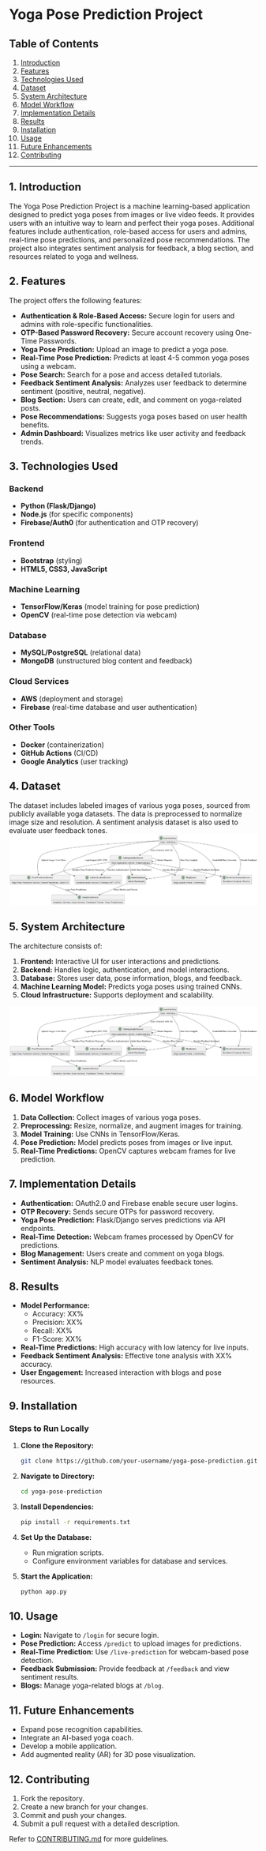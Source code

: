 # Yoga Pose Prediction Project

## Table of Contents
1. [Introduction](#introduction)
2. [Features](#features)
3. [Technologies Used](#technologies-used)
4. [Dataset](#dataset)
5. [System Architecture](#system-architecture)
6. [Model Workflow](#model-workflow)
7. [Implementation Details](#implementation-details)
8. [Results](#results)
9. [Installation](#installation)
10. [Usage](#usage)
11. [Future Enhancements](#future-enhancements)
12. [Contributing](#contributing)

---

## 1. Introduction
The Yoga Pose Prediction Project is a machine learning-based application designed to predict yoga poses from images or live video feeds. It provides users with an intuitive way to learn and perfect their yoga poses. Additional features include authentication, role-based access for users and admins, real-time pose predictions, and personalized pose recommendations. The project also integrates sentiment analysis for feedback, a blog section, and resources related to yoga and wellness.

## 2. Features
The project offers the following features:

- **Authentication & Role-Based Access:** Secure login for users and admins with role-specific functionalities.
- **OTP-Based Password Recovery:** Secure account recovery using One-Time Passwords.
- **Yoga Pose Prediction:** Upload an image to predict a yoga pose.
- **Real-Time Pose Prediction:** Predicts at least 4-5 common yoga poses using a webcam.
- **Pose Search:** Search for a pose and access detailed tutorials.
- **Feedback Sentiment Analysis:** Analyzes user feedback to determine sentiment (positive, neutral, negative).
- **Blog Section:** Users can create, edit, and comment on yoga-related posts.
- **Pose Recommendations:** Suggests yoga poses based on user health benefits.
- **Admin Dashboard:** Visualizes metrics like user activity and feedback trends.

## 3. Technologies Used
### Backend
- **Python (Flask/Django)**
- **Node.js** (for specific components)
- **Firebase/Auth0** (for authentication and OTP recovery)

### Frontend
- **Bootstrap** (styling)
- **HTML5, CSS3, JavaScript**

### Machine Learning
- **TensorFlow/Keras** (model training for pose prediction)
- **OpenCV** (real-time pose detection via webcam)

### Database
- **MySQL/PostgreSQL** (relational data)
- **MongoDB** (unstructured blog content and feedback)

### Cloud Services
- **AWS** (deployment and storage)
- **Firebase** (real-time database and user authentication)

### Other Tools
- **Docker** (containerization)
- **GitHub Actions** (CI/CD)
- **Google Analytics** (user tracking)

## 4. Dataset
The dataset includes labeled images of various yoga poses, sourced from publicly available yoga datasets. The data is preprocessed to normalize image size and resolution. A sentiment analysis dataset is also used to evaluate user feedback tones.
![Database Architecture Diagram](./media/arc.jpg)

## 5. System Architecture
The architecture consists of:

1. **Frontend:** Interactive UI for user interactions and predictions.
2. **Backend:** Handles logic, authentication, and model interactions.
3. **Database:** Stores user data, pose information, blogs, and feedback.
4. **Machine Learning Model:** Predicts yoga poses using trained CNNs.
5. **Cloud Infrastructure:** Supports deployment and scalability.

![System Architecture Diagram](./media/arc.jpg)


## 6. Model Workflow
1. **Data Collection:** Collect images of various yoga poses.
2. **Preprocessing:** Resize, normalize, and augment images for training.
3. **Model Training:** Use CNNs in TensorFlow/Keras.
4. **Pose Prediction:** Model predicts poses from images or live input.
5. **Real-Time Predictions:** OpenCV captures webcam frames for live prediction.

## 7. Implementation Details
- **Authentication:** OAuth2.0 and Firebase enable secure user logins.
- **OTP Recovery:** Sends secure OTPs for password recovery.
- **Yoga Pose Prediction:** Flask/Django serves predictions via API endpoints.
- **Real-Time Detection:** Webcam frames processed by OpenCV for predictions.
- **Blog Management:** Users create and comment on yoga blogs.
- **Sentiment Analysis:** NLP model evaluates feedback tones.

## 8. Results
- **Model Performance:**
  - Accuracy: XX%
  - Precision: XX%
  - Recall: XX%
  - F1-Score: XX%
- **Real-Time Predictions:** High accuracy with low latency for live inputs.
- **Feedback Sentiment Analysis:** Effective tone analysis with XX% accuracy.
- **User Engagement:** Increased interaction with blogs and pose resources.

## 9. Installation
### Steps to Run Locally
1. **Clone the Repository:**
   ```bash
   git clone https://github.com/your-username/yoga-pose-prediction.git
   ```
2. **Navigate to Directory:**
   ```bash
   cd yoga-pose-prediction
   ```
3. **Install Dependencies:**
   ```bash
   pip install -r requirements.txt
   ```
4. **Set Up the Database:**
   - Run migration scripts.
   - Configure environment variables for database and services.

5. **Start the Application:**
   ```bash
   python app.py
   ```

## 10. Usage
- **Login:** Navigate to `/login` for secure login.
- **Pose Prediction:** Access `/predict` to upload images for predictions.
- **Real-Time Prediction:** Use `/live-prediction` for webcam-based pose detection.
- **Feedback Submission:** Provide feedback at `/feedback` and view sentiment results.
- **Blogs:** Manage yoga-related blogs at `/blog`.

## 11. Future Enhancements
- Expand pose recognition capabilities.
- Integrate an AI-based yoga coach.
- Develop a mobile application.
- Add augmented reality (AR) for 3D pose visualization.

## 12. Contributing
1. Fork the repository.
2. Create a new branch for your changes.
3. Commit and push your changes.
4. Submit a pull request with a detailed description.

Refer to [CONTRIBUTING.md](./CONTRIBUTING.md) for more guidelines.
